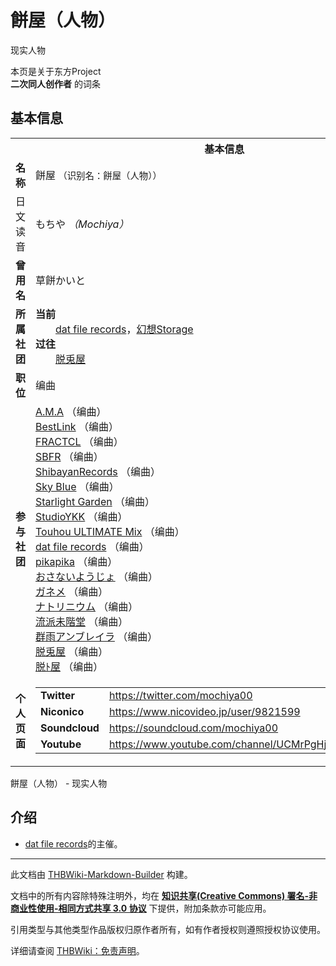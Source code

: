 # 餅屋（人物）

<!-- source html: G:\repos\THBWiki-Markdown-Builder\THBWikiMarkdown\Temp\main\f\f7\ns0%3A%E9%A4%85%E5%B1%8B%EF%BC%88%E4%BA%BA%E7%89%A9%EF%BC%89.html -->

现实人物

本页是关于东方Project  
 **二次同人创作者** 的词条

## 基本信息

<table><tbody><tr><th colspan="3">基本信息</th></tr><tr><td class="label"><b>名称</b></td><td> 餅屋 <span style="font-size:90%;">（识别名：餅屋（人物））</span></td></tr><tr><td class="label">日文读音</td><td> もちや <i>（Mochiya）</i> </td></tr><tr><td class="label"><b>曾用名</b></td><td>草餅かいと</td></tr><tr><td class="label"><b>所属社团</b></td><td><b>当前</b><div style="margin-left:2em;"><a href="./dat_file_records.md" title="dat file records">dat file records</a>，<a href="./幻想Storage.md" title="幻想Storage">幻想Storage</a></div><b>过往</b><div style="margin-left:2em;"><a href="./脱兎屋.md" title="脱兎屋">脱兎屋</a></div></td></tr><tr><td class="label"><b>职位</b></td><td>编曲</td></tr><tr><td class="label"><b>参与社团</b></td><td><a href="./A.M.A.md" title="A.M.A">A.M.A</a> （编曲）<br><a href="./BestLink.md" title="BestLink">BestLink</a> （编曲）<br><a href="./FRACTCL.md" title="FRACTCL">FRACTCL</a> （编曲）<br><a href="./SBFR.md" title="SBFR">SBFR</a> （编曲）<br><a href="./ShibayanRecords.md" title="ShibayanRecords">ShibayanRecords</a> （编曲）<br><a href="./Sky_Blue.md" title="Sky Blue">Sky Blue</a> （编曲）<br><a href="./Starlight_Garden.md" title="Starlight Garden">Starlight Garden</a> （编曲）<br><a href="./StudioYKK.md" title="StudioYKK">StudioYKK</a> （编曲）<br><a href="./Touhou_ULTIMATE_Mix.md" title="Touhou ULTIMATE Mix">Touhou ULTIMATE Mix</a> （编曲）<br><a href="./dat_file_records.md" title="dat file records">dat file records</a> （编曲）<br><a href="./pikapika.md" title="pikapika">pikapika</a> （编曲）<br><a href="./おさないようじょ.md" title="おさないようじょ">おさないようじょ</a> （编曲）<br><a href="./ガネメ.md" title="ガネメ">ガネメ</a> （编曲）<br><a href="./ナトリニウム.md" title="ナトリニウム">ナトリニウム</a> （编曲）<br><a href="./流派未階堂.md" title="流派未階堂">流派未階堂</a> （编曲）<br><a href="./群雨アンブレイラ.md" title="群雨アンブレイラ">群雨アンブレイラ</a> （编曲）<br><a href="./脱兎屋.md" title="脱兎屋">脱兎屋</a> （编曲）<br><a href="./脱ﾄ屋.md" title="脱ﾄ屋">脱ﾄ屋</a> （编曲）</td></tr><tr><td class="label"><b>个人页面</b></td><td><table border="0" cellspacing="0" cellpadding="0"><tbody><tr><td><b>Twitter</b></td><td><a rel="nofollow" class="external free" href="https://twitter.com/mochiya00">https://twitter.com/mochiya00</a></td></tr><tr><td><b>Niconico</b></td><td><a rel="nofollow" class="external free" href="https://www.nicovideo.jp/user/9821599">https://www.nicovideo.jp/user/9821599</a></td></tr><tr><td><b>Soundcloud</b></td><td><a rel="nofollow" class="external free" href="https://soundcloud.com/mochiya00">https://soundcloud.com/mochiya00</a></td></tr><tr><td><b>Youtube</b></td><td><a rel="nofollow" class="external free" href="https://www.youtube.com/channel/UCMrPgHj8uDuMGI35jGpU4Kw">https://www.youtube.com/channel/UCMrPgHj8uDuMGI35jGpU4Kw</a></td></tr></tbody></table></td></tr></tbody></table>

餅屋（人物） - 现实人物

## 介绍
- [dat file records](./dat_file_records.md)的主催。





---

此文档由 [THBWiki-Markdown-Builder](https://github.com/Delsin-Yu/THBWiki-Markdown-Builder) 构建。

文档中的所有内容除特殊注明外，均在 [**知识共享(Creative Commons) 署名-非商业性使用-相同方式共享 3.0 协议**](https://creativecommons.org/licenses/by-sa/3.0/deed.zh-hans) 下提供，附加条款亦可能应用。

引用类型与其他类型作品版权归原作者所有，如有作者授权则遵照授权协议使用。

详细请查阅 [THBWiki：免责声明](https://thbwiki.cc/THBWiki:%E5%85%8D%E8%B4%A3%E5%A3%B0%E6%98%8E)。

